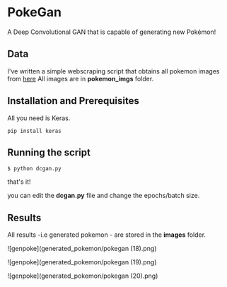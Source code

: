 # PokeGan
A Deep Convolutional GAN that is capable of generating new Pokémon!

## Data 

I've written a simple webscraping script that obtains all pokemon images from [here](pokemondb.net)
All images are in **pokemon_imgs** folder.

## Installation and Prerequisites

All you need is Keras.

```
pip install keras
```

## Running the script

```
$ python dcgan.py
```

that's it!

you can edit the **dcgan.py** file and change the epochs/batch size.

## Results

All results -i.e generated pokemon - are stored in the **images** folder.

![genpoke](generated_pokemon/pokegan (18).png)

![genpoke](generated_pokemon/pokegan (19).png)

![genpoke](generated_pokemon/pokegan (20).png)




